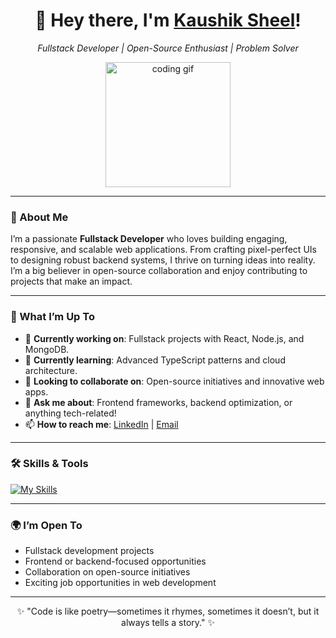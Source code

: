 <!--
**kaushiksheel/kaushiksheel** is a ✨ _special_ ✨ repository because its `README.md` (this file) appears on your GitHub profile.
-->

<div align="center">
  <h1>👋 Hey there, I'm <a href="#!">Kaushik Sheel</a>!</h1>
  <p><em>Fullstack Developer | Open-Source Enthusiast | Problem Solver</em></p>
  <img src="https://github.com/Anmol-Baranwal/Cool-GIFs-For-GitHub/assets/74038190/3b4607a1-1cc6-41f1-926f-892ae880e7a5" width="200" alt="coding gif"/>
</div>

---

### 🚀 About Me

I’m a passionate **Fullstack Developer** who loves building engaging, responsive, and scalable web applications. From crafting pixel-perfect UIs to designing robust backend systems, I thrive on turning ideas into reality. I’m a big believer in open-source collaboration and enjoy contributing to projects that make an impact.

---

### 🌟 What I’m Up To

- 🔭 **Currently working on**: Fullstack projects with React, Node.js, and MongoDB.
- 🌱 **Currently learning**: Advanced TypeScript patterns and cloud architecture.
- 👯 **Looking to collaborate on**: Open-source initiatives and innovative web apps.
- 💬 **Ask me about**: Frontend frameworks, backend optimization, or anything tech-related!
- 📫 **How to reach me**: [LinkedIn](https://www.linkedin.com/in/kaushik-sheel/) | [Email](mailto:kaushiksheel9@gmail.com)

---

### 🛠️ Skills & Tools

[![My Skills](https://skillicons.dev/icons?i=js,react,next,typescript,nodejs,mongodb,mysql,aws,docker,redis,firebase,bootstrap,tailwind,css,html,&perline=10)](https://skillicons.dev)

---

### 🌍 I’m Open To

- Fullstack development projects
- Frontend or backend-focused opportunities
- Collaboration on open-source initiatives
- Exciting job opportunities in web development

---

<div align="center">
  <p>✨ "Code is like poetry—sometimes it rhymes, sometimes it doesn’t, but it always tells a story." ✨</p>
</div>
